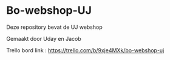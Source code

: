 # Bo-webshop-UJ
Deze repository bevat de UJ webshop 

Gemaakt door Uday en Jacob

Trello bord link : https://trello.com/b/9xje4MXk/bo-webshop-uj
